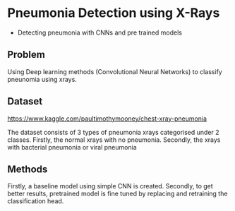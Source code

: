 # Pneumonia Detection using X-Rays
* Detecting pneumonia with CNNs and pre trained models


## Problem
Using Deep learning methods (Convolutional Neural Networks) to classify pneunomia using xrays.


## Dataset
https://www.kaggle.com/paultimothymooney/chest-xray-pneumonia

The dataset consists of 3 types of pneumonia xrays categorised under 2 classes. Firstly, the normal xrays with no pneumonia. Secondly, the xrays with bacterial pneumonia or viral pneumonia

## Methods

Firstly, a baseline model using simple CNN is created. 
Secondly, to get better results, pretrained model is fine tuned by replacing and retraining the classification head.

